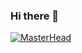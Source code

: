 ### Hi there 👋




[![MasterHead](https://external-content.duckduckgo.com/iu/?u=http%3A%2F%2Fwallpapercave.com%2Fwp%2Fwp1883450.jpg&f=1&nofb=1)](https://github.com/SoliditySteiner)



<!--
**SoliditySteiner/SoliditySteiner** is a ✨ _special_ ✨ repository because its `README.md` (this file) appears on your GitHub profile.

Here are some ideas to get you started:

- 🔭 I’m currently working on ...
- 🌱 I’m currently learning ...
- 👯 I’m looking to collaborate on ...
- 🤔 I’m looking for help with ...
- 💬 Ask me about ...
- 📫 How to reach me: ...
- 😄 Pronouns: ...
- ⚡ Fun fact: ...
-->
